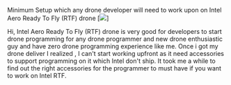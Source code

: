 Minimum Setup which any drone developer will need to work upon on Intel Aero Ready To Fly (RTF) drone 
[![](https://github.com/BhaskarTrivedi/Intel-Aero-Drone/blob/master/Img/IMG_20190201_133426013.jpg)]

Hi, Intel Aero Ready To Fly (RTF) drone is very good for developers to start drone programming for any drone programmer and new drone enthusiastic guy and have zero drone programming experience like me. Once i got my drone deliver I realized , I can't start working upfront as it need accessories to support programming on it which Intel don't ship. It took me a while to find out the right accessories for the programmer to must have if you want to work on Intel RTF.

